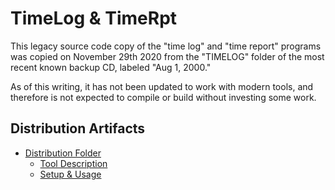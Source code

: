 # TimeLog & TimeRpt

This legacy source code copy of the "time log" and "time report" programs was
copied on November 29th 2020 from the "TIMELOG" folder of the most recent known
backup CD, labeled "Aug 1, 2000."

As of this writing, it has not been updated to work with modern tools, and
therefore is not expected to compile or build without investing some work.

## Distribution Artifacts
- [Distribution Folder](./dist)
  - [Tool Description](./dist/descr.txt)
  - [Setup & Usage](./dist/setup.txt)

